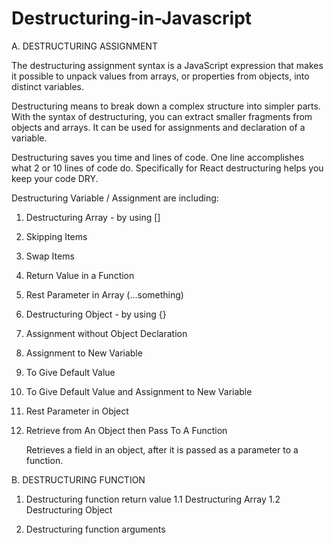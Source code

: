 # Destructuring-in-Javascript

A. DESTRUCTURING ASSIGNMENT

The destructuring assignment syntax is a JavaScript expression that makes it possible to unpack values from arrays, or properties from objects, into distinct variables.

Destructuring means to break down a complex structure into simpler parts. With the syntax of destructuring, you can extract smaller fragments from objects and arrays. It can be used for assignments and declaration of a variable.

Destructuring saves you time and lines of code. One line accomplishes what 2 or 10 lines of code do. Specifically for React destructuring helps you keep your code DRY.

Destructuring Variable / Assignment are including:

1. Destructuring Array - by using []

2. Skipping Items

3. Swap Items

4. Return Value in a Function

5. Rest Parameter in Array (...something)

6. Destructuring Object - by using {}

7. Assignment without Object Declaration

8. Assignment to New Variable

9. To Give Default Value

10. To Give Default Value and Assignment to New Variable

11. Rest Parameter in Object

12. Retrieve from An Object then Pass To A Function 

    Retrieves a field in an object, after it is passed as a parameter to a function.
    
B. DESTRUCTURING FUNCTION

1. Destructuring function return value
   1.1 Destructuring Array
   1.2 Destructuring Object
 
2. Destructuring function arguments
 


